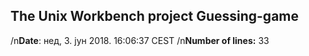## The Unix Workbench project Guessing-game
/n**Date**: нед,  3. јун 2018.  16:06:37 CEST
/n**Number of lines:** 33
